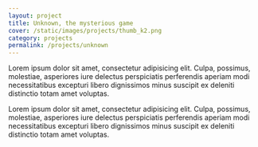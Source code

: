 ```yaml
---
layout: project
title: Unknown, the mysterious game
cover: /static/images/projects/thumb_k2.png
category: projects
permalink: /projects/unknown
---
```


Lorem ipsum dolor sit amet, consectetur adipisicing elit. Culpa, possimus, molestiae, asperiores iure delectus perspiciatis perferendis aperiam modi necessitatibus excepturi libero dignissimos minus suscipit ex deleniti distinctio totam amet voluptas.

Lorem ipsum dolor sit amet, consectetur adipisicing elit. Culpa, possimus, molestiae, asperiores iure delectus perspiciatis perferendis aperiam modi necessitatibus excepturi libero dignissimos minus suscipit ex deleniti distinctio totam amet voluptas.
